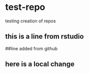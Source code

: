 # test-repo
testing creation of repos 

## this is a line from rstudio 

##line added from github

## here is a local change 
